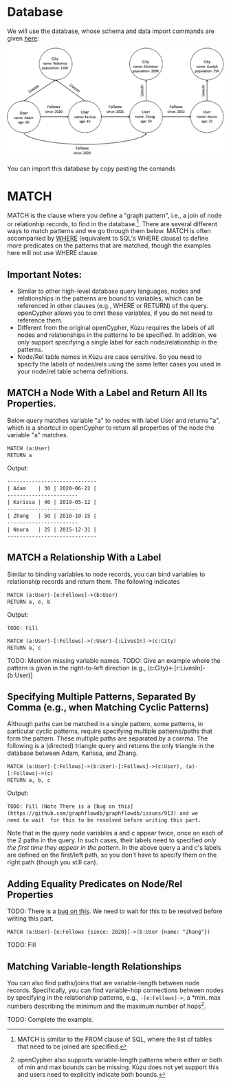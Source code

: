 # Database
We will use the database, whose schema and data import commands are given [here](example-database.md):

<img src="running-example.png" width="800">

You can import this database by copy pasting the comands 
# MATCH
MATCH is the clause where you define a "graph pattern", i.e., a join of node or relationhip records,
to find in the database.[^1]. There are several different ways to match patterns and we go through them
below. MATCH is often accompanied by [WHERE](where.md) (equivalent to SQL's WHERE clause) to define more predicates
on the patterns that are matched, though the examples here will not use WHERE clause. 
## Important Notes: 
- Similar to other high-level database query languages, nodes and relationships in the patterns 
are bound to variables, which can be referenced in other clauses (e.g., WHERE or RETURN) of the query.
openCypher allows you to omit these variables, if you do not need to reference them.
- Different from the original openCypher, Kùzu requires the labels of all 
nodes and relationships in the patterns to be specified. In addition, we only support
specifying a single label for each node/relationship in the patterns.
- Node/Rel table names in Kùzu are case sensitive. So you need to specify the labels of nodes/rels
using the same letter cases you used in your node/rel table schema definitions. 

## MATCH a Node With a Label and Return All Its Properties.
Below query matches variable "a" to nodes with label User and returns "a", which 
is a shortcut in openCypher to return all properties of the node the 
variable "a" matches.
```
MATCH (a:User)
RETURN a
```
Output:
```
-----------------------------
| Adam    | 30 | 2020-06-22 |
-----------------------
| Karissa | 40 | 2019-05-12 |
-----------------------
| Zhang   | 50 | 2010-10-15 |
-----------------------
| Noura   | 25 | 2015-12-31 |
-----------------------------
```

## MATCH a Relationship With a Label
Similar to binding variables to node records, you can bind variables to relationship records and 
return them. The following indicates 
```
MATCH (a:User)-[e:Follows]->(b:User)
RETURN a, e, b
```
Output:
```
TODO: Fill
```
```
MATCH (a:User)-[:Follows]->(:User)-[:LivesIn]->(c:City)
RETURN a, c
```
TODO: Mention missing variable names.
TODO: Give an example where the pattern is given in the right-to-left direction (e.g., (c:City)<-[r:LivesIn]-(b:User)]

## Specifying Multiple Patterns, Separated By Comma (e.g., when Matching Cyclic Patterns)
Although paths can be matched in a single pattern, some patterns, in particular
cyclic patterns, require specifying multiple patterns/paths that form the pattern.
These multiple paths are separated by a comma. The following is a (directed) triangle
query and returns the only triangle in the database between Adam, Karissa, and Zhang.

```
MATCH (a:User)-[:Follows]->(b:User)-[:Follows]->(c:User), (a)-[:Follows]->(c)
RETURN a, b, c
```
Output:
```
TODO: Fill (Note There is a [bug on this](https://github.com/graphflowdb/graphflowdb/issues/913) and we
need to wait  for this to be resolved before writing this part.
```
Note that in the query node variables a and c appear twice, once on each of the 2 paths
in the query. In such cases, their labels need to specified *only the first time they appear
in the pattern*. In the above query a and c's labels are defined on the first/left path, 
so you don't have to specify them on the right path (though you still can).

## Adding Equality Predicates on Node/Rel Properties
TODO: There is a [bug on this](https://github.com/graphflowdb/graphflowdb/issues/912). We need to wait 
for this to be resolved before writing this part.

```
MATCH (a:User)-[e:Follows {since: 2020}]->(b:User {name: "Zhang"})
```
TODO: Fill
## Matching Variable-length Relationships
You can also find paths/joins that are variable-length between node records. Specifically,
you can find variable-hop connections between nodes by specifying in the relationship patterns,
e.g., `-[e:Follows]->`, a \*min..max numbers describing the minimum and the maximum number of 
hops[^2].

TODO: Complete the example.


[^1]: MATCH is similar to the FROM clause of SQL, where the list of tables that need to be joined are specified. 
[^2]: openCypher also supports variable-length patterns where either or both of min and max bounds can be
missing. Kùzu does not yet support this and users need to explicitly indicate both bounds.
